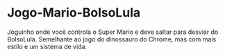 # Jogo-Mario-BolsoLula
 Joguinho onde você controla o Super Mario e deve saltar para desviar do BolsoLula. Semelhante ao jogo do dinossauro do Chrome, mas com mais estilo e um sistema de vida.
